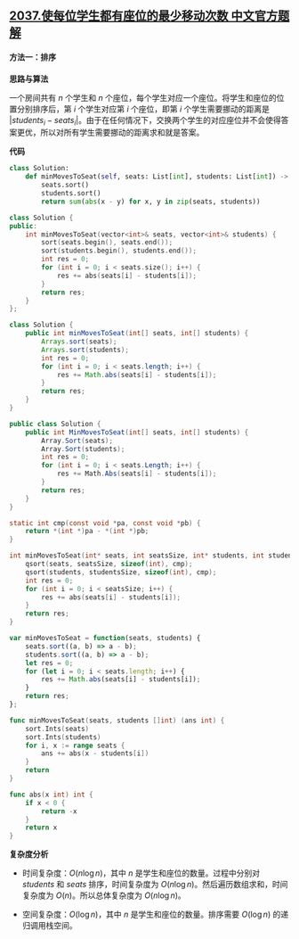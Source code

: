 ## [2037.使每位学生都有座位的最少移动次数 中文官方题解](https://leetcode.cn/problems/minimum-number-of-moves-to-seat-everyone/solutions/100000/shi-mei-wei-xue-sheng-du-you-zuo-wei-de-oll4i)
#### 方法一：排序

**思路与算法**

一个房间共有 $n$ 个学生和 $n$ 个座位，每个学生对应一个座位。将学生和座位的位置分别排序后，第 $i$ 个学生对应第 $i$ 个座位，即第 $i$ 个学生需要挪动的距离是 $|\textit{students}_i - \textit{seats}_i|$。由于在任何情况下，交换两个学生的对应座位并不会使得答案更优，所以对所有学生需要挪动的距离求和就是答案。

**代码**

```Python [sol1-Python3]
class Solution:
    def minMovesToSeat(self, seats: List[int], students: List[int]) -> int:
        seats.sort()
        students.sort()
        return sum(abs(x - y) for x, y in zip(seats, students))
```

```C++ [sol1-C++]
class Solution {
public:
    int minMovesToSeat(vector<int>& seats, vector<int>& students) {
        sort(seats.begin(), seats.end());
        sort(students.begin(), students.end());
        int res = 0;
        for (int i = 0; i < seats.size(); i++) {
            res += abs(seats[i] - students[i]);
        }
        return res;
    }
};
```

```Java [sol1-Java]
class Solution {
    public int minMovesToSeat(int[] seats, int[] students) {
        Arrays.sort(seats);
        Arrays.sort(students);
        int res = 0;
        for (int i = 0; i < seats.length; i++) {
            res += Math.abs(seats[i] - students[i]);
        }
        return res;
    }
}
```

```C# [sol1-C#]
public class Solution {
    public int MinMovesToSeat(int[] seats, int[] students) {
        Array.Sort(seats);
        Array.Sort(students);
        int res = 0;
        for (int i = 0; i < seats.Length; i++) {
            res += Math.Abs(seats[i] - students[i]);
        }
        return res;
    }
}
```

```C [sol1-C]
static int cmp(const void *pa, const void *pb) {
    return *(int *)pa - *(int *)pb;
}

int minMovesToSeat(int* seats, int seatsSize, int* students, int studentsSize) {
    qsort(seats, seatsSize, sizeof(int), cmp);
    qsort(students, studentsSize, sizeof(int), cmp);
    int res = 0;
    for (int i = 0; i < seatsSize; i++) {
        res += abs(seats[i] - students[i]);
    }
    return res;
}
```

```JavaScript [sol1-JavaScript]
var minMovesToSeat = function(seats, students) {
    seats.sort((a, b) => a - b);
    students.sort((a, b) => a - b);
    let res = 0;
    for (let i = 0; i < seats.length; i++) {
        res += Math.abs(seats[i] - students[i]);
    }
    return res;
};
```

```go [sol1-Golang]
func minMovesToSeat(seats, students []int) (ans int) {
	sort.Ints(seats)
	sort.Ints(students)
	for i, x := range seats {
		ans += abs(x - students[i])
	}
	return
}

func abs(x int) int {
	if x < 0 {
		return -x
	}
	return x
}
```

**复杂度分析**

- 时间复杂度：$O(n \log n)$，其中 $n$ 是学生和座位的数量。过程中分别对 $\textit{students}$ 和 $\textit{seats}$ 排序，时间复杂度为 $O(n \log n)$。然后遍历数组求和，时间复杂度为 $O(n)$。所以总体复杂度为 $O(n \log n)$。

- 空间复杂度：$O(\log n)$，其中 $n$ 是学生和座位的数量。排序需要 $O(\log n)$ 的递归调用栈空间。